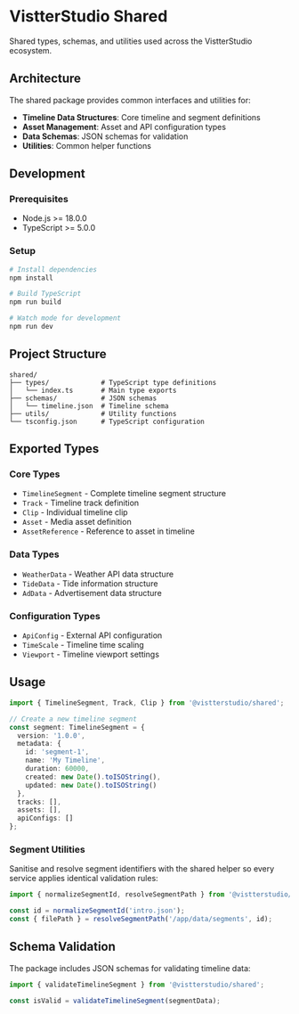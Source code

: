 # VistterStudio Shared

Shared types, schemas, and utilities used across the VistterStudio ecosystem.

## Architecture

The shared package provides common interfaces and utilities for:

- **Timeline Data Structures**: Core timeline and segment definitions
- **Asset Management**: Asset and API configuration types
- **Data Schemas**: JSON schemas for validation
- **Utilities**: Common helper functions

## Development

### Prerequisites

- Node.js >= 18.0.0
- TypeScript >= 5.0.0

### Setup

```bash
# Install dependencies
npm install

# Build TypeScript
npm run build

# Watch mode for development
npm run dev
```

## Project Structure

```
shared/
├── types/             # TypeScript type definitions
│   └── index.ts       # Main type exports
├── schemas/           # JSON schemas
│   └── timeline.json  # Timeline schema
├── utils/             # Utility functions
└── tsconfig.json      # TypeScript configuration
```

## Exported Types

### Core Types

- `TimelineSegment` - Complete timeline segment structure
- `Track` - Timeline track definition
- `Clip` - Individual timeline clip
- `Asset` - Media asset definition
- `AssetReference` - Reference to asset in timeline

### Data Types

- `WeatherData` - Weather API data structure
- `TideData` - Tide information structure
- `AdData` - Advertisement data structure

### Configuration Types

- `ApiConfig` - External API configuration
- `TimeScale` - Timeline time scaling
- `Viewport` - Timeline viewport settings

## Usage

```typescript
import { TimelineSegment, Track, Clip } from '@vistterstudio/shared';

// Create a new timeline segment
const segment: TimelineSegment = {
  version: '1.0.0',
  metadata: {
    id: 'segment-1',
    name: 'My Timeline',
    duration: 60000,
    created: new Date().toISOString(),
    updated: new Date().toISOString()
  },
  tracks: [],
  assets: [],
  apiConfigs: []
};
```

### Segment Utilities

Sanitise and resolve segment identifiers with the shared helper so every service applies identical validation rules:

```typescript
import { normalizeSegmentId, resolveSegmentPath } from '@vistterstudio/shared/utils/segments';

const id = normalizeSegmentId('intro.json');
const { filePath } = resolveSegmentPath('/app/data/segments', id);
```

## Schema Validation

The package includes JSON schemas for validating timeline data:

```typescript
import { validateTimelineSegment } from '@vistterstudio/shared';

const isValid = validateTimelineSegment(segmentData);
```
